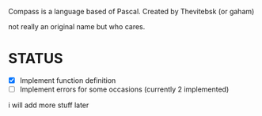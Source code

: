 Compass is a language based of Pascal. Created by Thevitebsk (or gaham)

not really an original name but who cares.

# STATUS
- [X] Implement function definition
- [ ] Implement errors for some occasions (currently 2 implemented)

i will add more stuff later
